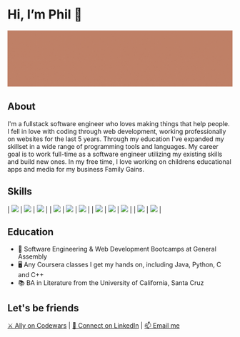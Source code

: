 <html>
<head>
</head>
<body>
  <h1>Hi, I’m Phil 👋 </h1>
  <img src="/banner.gif" alt="Image that reads "Phil Garbrecht, Full-Stack Software Engineer">         
  <h2>About</h2>      
  <p>I'm a fullstack software engineer who loves making things that help people. I fell in love with coding through web development, working professionally on websites for the last 5 years. Through my education I've expanded my skillset in a wide range of programming tools and languages. My career goal is to work full-time as a software engineer utilizing my existing skills and build new ones. In my free time, I love working on childrens educational apps and media for my business Family Gains.</p>                                                                                    
  <h2>Skills</h2>
                                                                                             
| <img src="https://cdn.jsdelivr.net/gh/devicons/devicon/icons/html5/html5-plain-wordmark.svg" height="25px"/>  | <img src="https://cdn.jsdelivr.net/gh/devicons/devicon/icons/css3/css3-plain-wordmark.svg" height="25px"/> | <img src="https://cdn.jsdelivr.net/gh/devicons/devicon/icons/javascript/javascript-plain.svg" height="25px"/> |
| <img src="https://cdn.jsdelivr.net/gh/devicons/devicon/icons/java/java-plain-wordmark.svg" height="25px"/>  | <img src="https://cdn.jsdelivr.net/gh/devicons/devicon/icons/python/python-plain-wordmark.svg" height="25px"/> | <img src="https://cdn.jsdelivr.net/gh/devicons/devicon/icons/c/c-plain.svg" height="25px"/> |
| <img src="https://cdn.jsdelivr.net/gh/devicons/devicon/icons/cplusplus/cplusplus-plain.svg" height="25px"/>  | <img src="https://cdn.jsdelivr.net/gh/devicons/devicon/icons/mongodb/mongodb-plain-wordmark.svg" height="25px"/> | <img src="https://cdn.jsdelivr.net/gh/devicons/devicon/icons/express/express-original-wordmark.svg" height="25px"/> |
| <img src="https://cdn.jsdelivr.net/gh/devicons/devicon/icons/react/react-original-wordmark.svg" height="25px"/>  | <img src="https://cdn.jsdelivr.net/gh/devicons/devicon/icons/nodejs/nodejs-plain-wordmark.svg" />
 |                       

  <h2>Education</h2>                                                                                                                 
  <ul>
<li>🥾 Software Engineering & Web Development Bootcamps at General Assembly</li>
<li>🖥️ Any Coursera classes I get my hands on, including Java, Python, C and C++</li>
<li>📚 BA in Literature from the University of California, Santa Cruz</li>
  </ul>
  <h2>Let's be friends</h2> 
  <a href = "https://www.codewars.com/users/pgarbrecht">⚔️ Ally on Codewars</a> | <a href = "https://www.linkedin.com/in/philgarbrecht/">🔗 Connect on LinkedIn</a> | <a href = "mailto: philgarbrecht@gmail.com">📫 Email me</a>                                                                                                                                                           
  </body>
</html>
